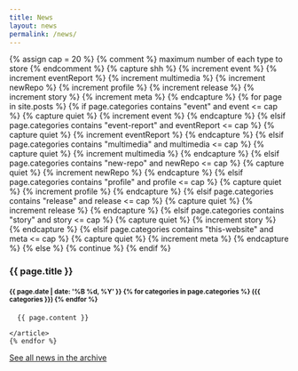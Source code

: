 ```yaml
---
title: News
layout: news
permalink: /news/
---
```


  <section class="flex-grow">
    {% assign cap = 20 %} {% comment %} maximum number of each type to store {% endcomment %}
    {% capture shh %}
      {% increment event %}
      {% increment eventReport %}
      {% increment multimedia %}
      {% increment newRepo %}
      {% increment profile %}
      {% increment release %}
      {% increment story %}
      {% increment meta %}
    {% endcapture %}
    {% for page in site.posts %}
      {% if page.categories contains "event" and event <= cap %}
        {% capture quiet %}
          {% increment event %}
        {% endcapture %}
      {% elsif page.categories contains "event-report" and eventReport <= cap %}
        {% capture quiet %}
          {% increment eventReport %}
        {% endcapture %}
      {% elsif page.categories contains "multimedia" and multimedia <= cap %}
        {% capture quiet %}
          {% increment multimedia %}
        {% endcapture %}
      {% elsif page.categories contains "new-repo" and newRepo <= cap %}
        {% capture quiet %}
          {% increment newRepo %}
        {% endcapture %}
      {% elsif page.categories contains "profile" and profile <= cap %}
        {% capture quiet %}
          {% increment profile %}
        {% endcapture %}
      {% elsif page.categories contains "release" and release <= cap %}
        {% capture quiet %}
          {% increment release %}
        {% endcapture %}
      {% elsif page.categories contains "story" and story <= cap %}
        {% capture quiet %}
          {% increment story %}
        {% endcapture %}
      {% elsif page.categories contains "this-website" and meta <= cap %}
        {% capture quiet %}
          {% increment meta %}
        {% endcapture %}
      {% else %}
        {% continue %}
      {% endif %}
    <article class="news all post{% increment index %} {% if index <= cap %}allB {% endif %}{{page.categories | join: " " }}">
      <h3>
        {{ page.title }}
      </h3>
      <h4>
        <small>{{ page.date | date: '%B %d, %Y' }} {% for categories in page.categories %} ({{ categories }}) {% endfor %}</small>
      </h4>

      {{ page.content }}

    </article>
    {% endfor %}

  </section>
  
  <a class="btn btn-block news-archive-link" href="{{ 'news/archive' | relative_url }}" role="button">See all news in the archive</a>
